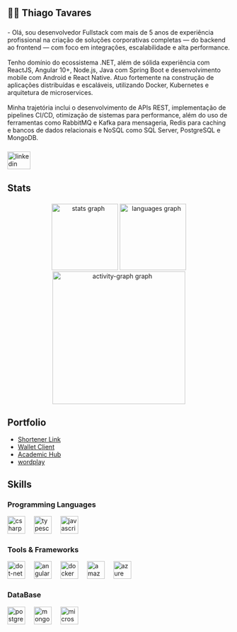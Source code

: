 <h2 align="left">👨‍💻 Thiago Tavares</h2>

###

<p align="left">- Olá, sou desenvolvedor Fullstack com mais de 5 anos de experiência profissional na criação de soluções corporativas completas — do backend ao frontend — com foco em integrações, escalabilidade e alta performance.<br><br>Tenho domínio do ecossistema .NET, além de sólida experiência com ReactJS, Angular 10+, Node.js, Java com Spring Boot e desenvolvimento mobile com Android e React Native. Atuo fortemente na construção de aplicações distribuídas e escaláveis, utilizando Docker, Kubernetes e arquitetura de microservices.<br><br>Minha trajetória inclui o desenvolvimento de APIs REST, implementação de pipelines CI/CD, otimização de sistemas para performance, além do uso de ferramentas como RabbitMQ e Kafka para mensageria, Redis para caching e bancos de dados relacionais e NoSQL como SQL Server, PostgreSQL e MongoDB.</p>

###

<div align="left">
  <a href="https://www.linkedin.com/in/thiago-tavares-1a83a4b5/" target="_blank">
    <img src="https://raw.githubusercontent.com/maurodesouza/profile-readme-generator/master/src/assets/icons/social/linkedin/default.svg" width="52" height="40" alt="linkedin logo"  />
  </a>
</div>

<h2 align="left">Stats</h2>

###

<div align="center">
  <img src="https://github-readme-stats.vercel.app/api?username=ThiagoTMonteiro&hide_title=false&hide_rank=false&show_icons=true&include_all_commits=true&count_private=true&disable_animations=false&theme=gruvbox_light&locale=en&hide_border=false&order=1" height="150" alt="stats graph"  />
  <img src="https://github-readme-stats.vercel.app/api/top-langs?username=ThiagoTMonteiro&locale=en&hide_title=false&layout=compact&card_width=320&langs_count=5&theme=gruvbox_light&hide_border=false&order=2" height="150" alt="languages graph"  />
  <img src="https://github-readme-activity-graph.vercel.app/graph?username=ThiagoTMonteiro&radius=16&theme=gruvbox&area=true&order=5" height="300" alt="activity-graph graph"  />
</div>

###

## Portfolio
- [Shortener Link](https://github.com/ThiagoTMonteiro/ShortenerApi)
- [Wallet Client](https://github.com/ThiagoTMonteiro/WalletApi)
- [Academic Hub](https://github.com/ThiagoTMonteiro/academic-hub-api)
- [wordplay](https://github.com/ThiagoTMonteiro/Jogo-de-palavras)

###

<h2 align="left">Skills</h2>

###

<div align="left">
  <h3>Programming Languages</h3>
  <img src="https://skillicons.dev/icons?i=cs" height="40" alt="csharp logo"  />
  <img width="12" />
  <img src="https://cdn.jsdelivr.net/gh/devicons/devicon/icons/typescript/typescript-original.svg" height="40" alt="typescript logo"  />
  <img width="12" />
  <img src="https://skillicons.dev/icons?i=js" height="40" alt="javascript logo"  />
  <img width="12" />
</div>

 <div align="left">
    <h3>Tools & Frameworks</h3>
      <img src="https://skillicons.dev/icons?i=dotnet" height="40" alt="dot-net logo"  />
      <img width="12" />
      <img src="https://skillicons.dev/icons?i=angular" height="40" alt="angularjs logo"  />
      <img width="12" />
      <img src="https://skillicons.dev/icons?i=docker" height="40" alt="docker logo"  />
      <img width="12" />
      <img src="https://cdn.jsdelivr.net/gh/devicons/devicon/icons/amazonwebservices/amazonwebservices-line-wordmark.svg" height="40" alt="amazonwebservices logo"  />
      <img width="12" />
      <img src="https://cdn.jsdelivr.net/gh/devicons/devicon/icons/azure/azure-original.svg" height="40" alt="azure logo"  />
</div>

 <div align="left">
    <h3>DataBase</h3>
      <img src="https://skillicons.dev/icons?i=postgres" height="40" alt="postgresql logo"  />
      <img width="12" />
      <img src="https://skillicons.dev/icons?i=mongodb" height="40" alt="mongodb logo"  />
      <img width="12" />
      <img src="https://cdn.jsdelivr.net/gh/devicons/devicon/icons/microsoftsqlserver/microsoftsqlserver-plain.svg" height="40" alt="microsoftsqlserver logo"  />
</div>

###


